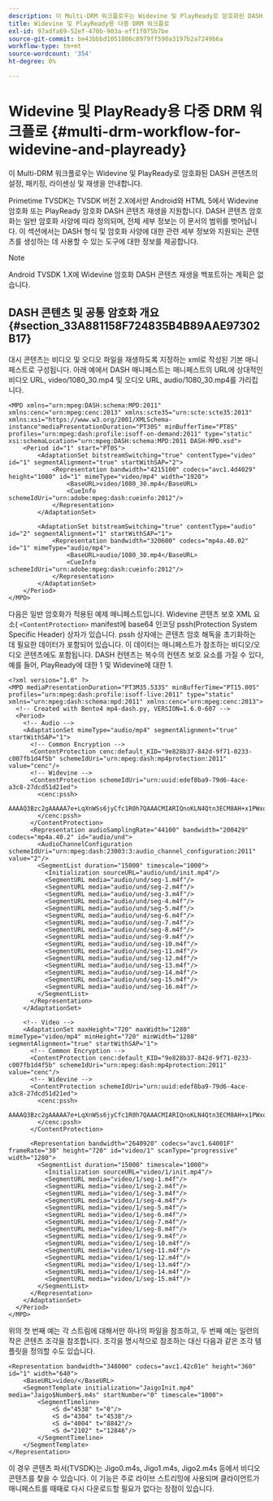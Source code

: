 ```yaml
---
description: 이 Multi-DRM 워크플로우는 Widevine 및 PlayReady로 암호화된 DASH 콘텐츠의 설정, 패키징, 라이센싱 및 재생을 안내합니다.
title: Widevine 및 PlayReady용 다중 DRM 워크플로
exl-id: 97adfa69-52ef-470b-903a-eff1f075b7be
source-git-commit: be43bbbd1051886c8979ff590a3197b2a7249b6a
workflow-type: tm+mt
source-wordcount: '354'
ht-degree: 0%

---
```


# Widevine 및 PlayReady용 다중 DRM 워크플로 {#multi-drm-workflow-for-widevine-and-playready}

이 Multi-DRM 워크플로우는 Widevine 및 PlayReady로 암호화된 DASH 콘텐츠의 설정, 패키징, 라이센싱 및 재생을 안내합니다.

Primetime TVSDK는 TVSDK 버전 2.X에서만 Android와 HTML 5에서 Widevine 암호화 또는 PlayReady 암호화 DASH 콘텐츠 재생을 지원합니다. DASH 콘텐츠 암호화는 일반 암호화 사양에 따라 정의되며, 전체 세부 정보는 이 문서의 범위를 벗어납니다. 이 섹션에서는 DASH 형식 및 암호화 사양에 대한 관련 세부 정보와 지원되는 콘텐츠를 생성하는 데 사용할 수 있는 도구에 대한 정보를 제공합니다.

>[!NOTE]
>
>Android TVSDK 1.X에 Widevine 암호화 DASH 콘텐츠 재생을 백포트하는 계획은 없습니다.

## DASH 콘텐츠 및 공통 암호화 개요 {#section_33A881158F724835B4B89AAE97302B17}

대시 콘텐츠는 비디오 및 오디오 파일을 재생하도록 지정하는 xml로 작성된 기본 매니페스트로 구성됩니다. 아래 예에서 DASH 매니페스트는 매니페스트의 URL에 상대적인 비디오 URL, video/1080_30.mp4 및 오디오 URL, audio/1080_30.mp4를 가리킵니다.

```
<MPD xmlns="urn:mpeg:DASH:schema:MPD:2011" xmlns:cenc="urn:mpeg:cenc:2013" xmlns:scte35="urn:scte:scte35:2013" xmlns:xsi="https://www.w3.org/2001/XMLSchema-instance"mediaPresentationDuration="PT30S" minBufferTime="PT8S" profiles="urn:mpeg:dash:profile:isoff-on-demand:2011" type="static" xsi:schemaLocation="urn:mpeg:DASH:schema:MPD:2011 DASH-MPD.xsd">
    <Period id="1" start="PT0S">
        <AdaptationSet bitstreamSwitching="true" contentType="video" id="1" segmentAlignment="true" startWithSAP="2">
            <Representation bandwidth="4215100" codecs="avc1.4d4029" height="1080" id="1" mimeType="video/mp4" width="1920">
                <BaseURL>video/1080_30.mp4</BaseURL>
                <CueInfo schemeIdUri="urn:adobe:mpeg:dash:cueinfo:2012"/>
            </Representation>
        </AdaptationSet>
 
        <AdaptationSet bitstreamSwitching="true" contentType="audio" id="2" segmentAlignment="1" startWithSAP="1">
            <Representation bandwidth="320600" codecs="mp4a.40.02" id="1" mimeType="audio/mp4">
                <BaseURL>audio/1080_30.mp4</BaseURL>
                <CueInfo schemeIdUri="urn:adobe:mpeg:dash:cueinfo:2012"/>
            </Representation>
        </AdaptationSet>
    </Period>
</MPD>
```

다음은 일반 암호화가 적용된 예제 매니페스트입니다. Widevine 콘텐츠 보호 XML 요소( `<ContentProtection>` manifest에 base64 인코딩 pssh(Protection System Specific Header) 상자가 있습니다. pssh 상자에는 콘텐츠 암호 해독을 초기화하는 데 필요한 데이터가 포함되어 있습니다. 이 데이터는 매니페스트가 참조하는 비디오/오디오 콘텐츠에도 포함됩니다. DASH 컨텐츠는 복수의 컨텐츠 보호 요소를 가질 수 있다, 예를 들어, PlayReady에 대한 1 및 Widevine에 대한 1.

```
<?xml version="1.0" ?>
<MPD mediaPresentationDuration="PT3M35.533S" minBufferTime="PT15.00S" profiles="urn:mpeg:dash:profile:isoff-live:2011" type="static" xmlns="urn:mpeg:dash:schema:mpd:2011" xmlns:cenc="urn:mpeg:cenc:2013">
  <!-- Created with Bento4 mp4-dash.py, VERSION=1.6.0-607 -->
  <Period>
    <!-- Audio -->
    <AdaptationSet mimeType="audio/mp4" segmentAlignment="true" startWithSAP="1">
      <!-- Common Encryption -->
      <ContentProtection cenc:default_KID="9e828b37-842d-9f71-0233-c007fb1d4f5b" schemeIdUri="urn:mpeg:dash:mp4protection:2011" value="cenc"/>
      <!-- Widevine -->
      <ContentProtection schemeIdUri="urn:uuid:edef8ba9-79d6-4ace-a3c8-27dcd51d21ed">
        <cenc:pssh>
        AAAAQ3Bzc2gAAAAA7e+LqXnWSs6jyCfc1R0h7QAAACMIARIQnoKLN4Qtn3ECM8AH+x1PWxoKaW50ZXJ0cnVzdCIBKg==
        </cenc:pssh>
      </ContentProtection>
      <Representation audioSamplingRate="44100" bandwidth="200429" codecs="mp4a.40.2" id="audio/und">
        <AudioChannelConfiguration schemeIdUri="urn:mpeg:dash:23003:3:audio_channel_configuration:2011" value="2"/>
        <SegmentList duration="15000" timescale="1000">
          <Initialization sourceURL="audio/und/init.mp4"/>
          <SegmentURL media="audio/und/seg-1.m4f"/>
          <SegmentURL media="audio/und/seg-2.m4f"/>
          <SegmentURL media="audio/und/seg-3.m4f"/>
          <SegmentURL media="audio/und/seg-4.m4f"/>
          <SegmentURL media="audio/und/seg-5.m4f"/>
          <SegmentURL media="audio/und/seg-6.m4f"/>
          <SegmentURL media="audio/und/seg-7.m4f"/>
          <SegmentURL media="audio/und/seg-8.m4f"/>
          <SegmentURL media="audio/und/seg-9.m4f"/>
          <SegmentURL media="audio/und/seg-10.m4f"/>
          <SegmentURL media="audio/und/seg-11.m4f"/>
          <SegmentURL media="audio/und/seg-12.m4f"/>
          <SegmentURL media="audio/und/seg-13.m4f"/>
          <SegmentURL media="audio/und/seg-14.m4f"/>
          <SegmentURL media="audio/und/seg-15.m4f"/>
          <SegmentURL media="audio/und/seg-16.m4f"/>
        </SegmentList>
      </Representation>
    </AdaptationSet>
 
    <!-- Video -->
    <AdaptationSet maxHeight="720" maxWidth="1280" mimeType="video/mp4" minHeight="720" minWidth="1280" segmentAlignment="true" startWithSAP="1">
      <!-- Common Encryption -->
      <ContentProtection cenc:default_KID="9e828b37-842d-9f71-0233-c007fb1d4f5b" schemeIdUri="urn:mpeg:dash:mp4protection:2011" value="cenc"/>
      <!-- Widevine -->
      <ContentProtection schemeIdUri="urn:uuid:edef8ba9-79d6-4ace-a3c8-27dcd51d21ed">
        <cenc:pssh>
        AAAAQ3Bzc2gAAAAA7e+LqXnWSs6jyCfc1R0h7QAAACMIARIQnoKLN4Qtn3ECM8AH+x1PWxoKaW50ZXJ0cnVzdCIBKg==
        </cenc:pssh>
      </ContentProtection>
 
      <Representation bandwidth="2640920" codecs="avc1.64001F" frameRate="30" height="720" id="video/1" scanType="progressive" width="1280">
        <SegmentList duration="15000" timescale="1000">
          <Initialization sourceURL="video/1/init.mp4"/>
          <SegmentURL media="video/1/seg-1.m4f"/>
          <SegmentURL media="video/1/seg-2.m4f"/>
          <SegmentURL media="video/1/seg-3.m4f"/>
          <SegmentURL media="video/1/seg-4.m4f"/>
          <SegmentURL media="video/1/seg-5.m4f"/>
          <SegmentURL media="video/1/seg-6.m4f"/>
          <SegmentURL media="video/1/seg-7.m4f"/>
          <SegmentURL media="video/1/seg-8.m4f"/>
          <SegmentURL media="video/1/seg-9.m4f"/>
          <SegmentURL media="video/1/seg-10.m4f"/>
          <SegmentURL media="video/1/seg-11.m4f"/>
          <SegmentURL media="video/1/seg-12.m4f"/>
          <SegmentURL media="video/1/seg-13.m4f"/>
          <SegmentURL media="video/1/seg-14.m4f"/>
          <SegmentURL media="video/1/seg-15.m4f"/>
        </SegmentList>
      </Representation>
    </AdaptationSet>
  </Period>
</MPD>
```

위의 첫 번째 예는 각 스트림에 대해서만 하나의 파일을 참조하고, 두 번째 예는 일련의 작은 콘텐츠 조각을 참조합니다. 조각을 명시적으로 참조하는 대신 다음과 같은 조각 템플릿을 정의할 수도 있습니다.

```
<Representation bandwidth="348000" codecs="avc1.42c01e" height="360" id="1" width="640">
    <BaseURL>video/</BaseURL>
    <SegmentTemplate initialization="JaigoInit.mp4" media="Jaigo$Number$.m4s" startNumber="0" timescale="1000">
        <SegmentTimeline>
            <S d="4538" t="0"/>
            <S d="4304" t="4538"/>
            <S d="4004" t="8842"/>
            <S d="2102" t="12846"/>
        </SegmentTimeline>
    </SegmentTemplate>
</Representation>
```

이 경우 콘텐츠 파서(TVSDK)는 Jigo0.m4s, Jigo1.m4s, Jigo2.m4s 등에서 비디오 콘텐츠를 찾을 수 있습니다. 이 기능은 주로 라이브 스트리밍에 사용되며 클라이언트가 매니페스트를 때때로 다시 다운로드할 필요가 없다는 장점이 있습니다.

